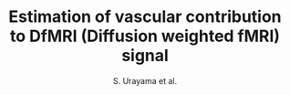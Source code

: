 ---
cat: ciel
subcat: neurophysics
bestof: false
author: S. Urayama et al.
title: Estimation of vascular contribution to DfMRI (Diffusion weighted fMRI) signal
year: 2008
type: misc
---